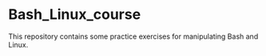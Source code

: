 # Bash_Linux_course
This repository contains some practice exercises for manipulating Bash and Linux.
